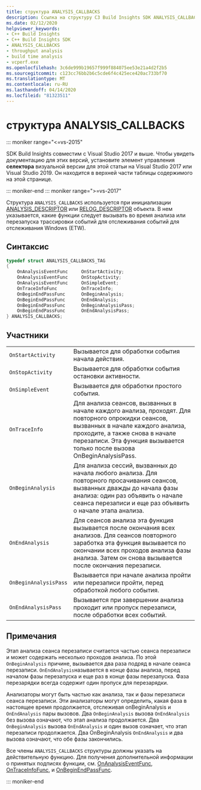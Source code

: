 ```yaml
---
title: структура ANALYSIS_CALLBACKS
description: Ссылка на структуру СЗ Build Insights SDK ANALYSIS_CALLBACKS.
ms.date: 02/12/2020
helpviewer_keywords:
- C++ Build Insights
- C++ Build Insights SDK
- ANALYSIS_CALLBACKS
- throughput analysis
- build time analysis
- vcperf.exe
ms.openlocfilehash: 3c6de999b19657f999f884075ee53e21a4d2f2b5
ms.sourcegitcommit: c123cc76bb2b6c5cde6f4c425ece420ac733bf70
ms.translationtype: MT
ms.contentlocale: ru-RU
ms.lasthandoff: 04/14/2020
ms.locfileid: "81323511"
---
```

# <a name="analysis_callbacks-structure"></a>структура ANALYSIS_CALLBACKS

::: moniker range="<=vs-2015"

SDK Build Insights совместим с Visual Studio 2017 и выше. Чтобы увидеть документацию для этих версий, установите элемент управления **селектора** визуальной версии для этой статьи на Visual Studio 2017 или Visual Studio 2019. Он находится в верхней части таблицы содержимого на этой странице.

::: moniker-end
::: moniker range=">=vs-2017"

Структура `ANALYSIS_CALLBACKS` используется при инициализации [ANALYSIS_DESCRIPTOR](analysis-descriptor-struct.md) или [RELOG_DESCRIPTOR](relog-descriptor-struct.md) объекта. В нем указывается, какие функции следует вызывать во время анализа или перезапуска трассировки событий для отслеживания событий для отслеживания Windows (ETW).

## <a name="syntax"></a>Синтаксис

```cpp
typedef struct ANALYSIS_CALLBACKS_TAG
{
    OnAnalysisEventFunc     OnStartActivity;
    OnAnalysisEventFunc     OnStopActivity;
    OnAnalysisEventFunc     OnSimpleEvent;
    OnTraceInfoFunc         OnTraceInfo;
    OnBeginEndPassFunc      OnBeginAnalysis;
    OnBeginEndPassFunc      OnEndAnalysis;
    OnBeginEndPassFunc      OnBeginAnalysisPass;
    OnBeginEndPassFunc      OnEndAnalysisPass;
} ANALYSIS_CALLBACKS;
```

## <a name="members"></a>Участники

|  |  |
|--|--|
| `OnStartActivity` | Вызывается для обработки события начала действия. |
| `OnStopActivity` | Вызывается для обработки события остановки активности. |
| `OnSimpleEvent` | Вызывается для обработки простого события. |
| `OnTraceInfo` | Для анализа сеансов, вызванных в начале каждого анализа, проходят. Для повторного опрокидки сеансов, вызванных в начале каждого анализа, проходите, а также снова в начале перезаписи. Эта функция вызывается только после вызова OnBeginAnalysisPass. |
| `OnBeginAnalysis` | Для анализа сессий, вызванных до начала любого анализа. Для повторного просачивания сеансов, вызванных дважды до начала фазы анализа: один раз объявить о начале сеанса перезаписи и еще раз объявить о начале этапа анализа. |
| `OnEndAnalysis` | Для сеансов анализа эта функция вызывается после окончания всех анализов. Для сеансов повторного заработка эта функция вызывается по окончании всех проходов анализа фазы анализа. Затем он снова вызывается после окончания перезаписи. |
| `OnBeginAnalysisPass` | Вызывается при начале анализа пройти или перезаписи пройти, перед обработкой любого события. |
| `OnEndAnalysisPass` | Вызывается при завершении анализа проходит или пропуск перезаписи, после обработки всех событий. |

## <a name="remarks"></a>Примечания

Этап анализа сеанса перезаписи считается частью сеанса перезаписи и может содержать несколько проходов анализа. По этой `OnBeginAnalysis` причине, вызывается два раза подряд в начале сеанса перезаписи. `OnEndAnalysis`называется в конце фазы анализа, перед началом фазы перезапуска и еще раз в конце фазы перезапуска. Фаза перезарядки всегда содержит один пропуск для перезарядки.

Анализаторы могут быть частью как анализа, так и фазы перезаписи сеанса перезаписи. Эти анализаторы могут определить, какая фаза в настоящее время продолжается, отслеживая onBeginAnalysis и `OnEndAnalysis` пары вызовов. Два `OnBeginAnalysis` вызова `OnEndAnalysis` без вызова означают, что этап анализа продолжается. Два `OnBeginAnalysis` вызова `OnEndAnalysis` и один вызов означает, что этап перезаписи продолжается. Два OnBeginAnalysis `OnEndAnalysis` и два вызова означают, что обе фазы закончились.

Все члены `ANALYSIS_CALLBACKS` структуры должны указать на действительную функцию. Для получения дополнительной информации о принятых подписях функции, см. [OnAnalysisEventFunc](on-analysis-event-func-typedef.md), [OnTraceInfoFunc](on-trace-info-func-typedef.md), и [OnBeginEndPassFunc](on-begin-end-pass-func-typedef.md).

::: moniker-end
